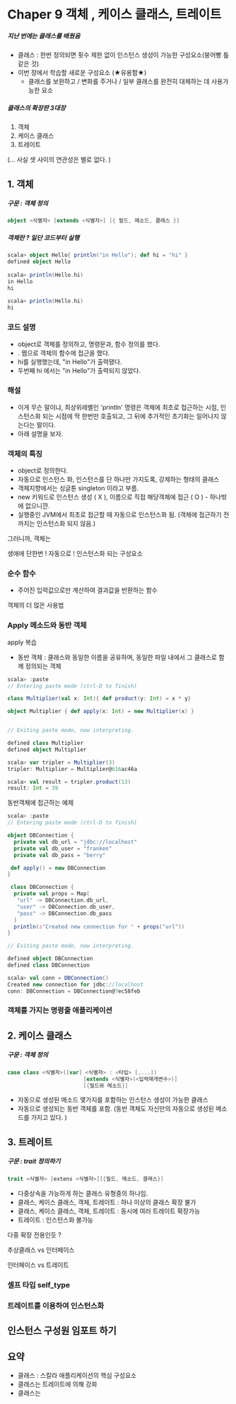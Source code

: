 # Chaper 9 객체 , 케이스 클래스, 트레이트



##### 지난 번에는 클래스를 배웠음

- 클래스 : 한번 정의되면 횟수 제한 없이 인스턴스 생성이 가능한 구성요소(붕어빵 틀 같은 것)
- 이번 장에서 학습할 새로운 구성요소 (★유용함★)
  - 클래스를 보완하고 / 변화를 주거나  / 일부 클래스를 완전히 대체하는 데 사용가능한 요소




##### 클래스의 확장판 3대장


1. 객체
2. 케이스 클래스
3. 트레이트


(... 사실 셋 사이의 연관성은 별로 없다. )





## 1. 객체

##### 구문 : 객체 정의

```scala
object <식별자> [extends <식별자>] [{ 필드, 메소드, 클래스 }]
```



##### 객체란 ? 일단 코드부터 실행

```scala
scala> object Hello{ println("in Hello"); def hi = "hi" }                                            
defined object Hello                                     
                                                         
scala> println(Hello.hi)                                 
in Hello                                                 
hi                                                       
                                                         
scala> println(Hello.hi)                                 
hi                                                       
```



### 코드 설명

- object로 객체를 정의하고, 명령문과, 함수 정의를 했다. 
- . 쩜으로 객체의 함수에 접근을 했다. 
- hi를 실행했는데, "in Hello"가 출력됐다. 
- 두번째 hi 에서는 "in Hello"가 출력되지 않았다. 



### 해설

- 이게 무슨 말이냐, 최상위레벨인 'println' 명령은 객체에 최초로 접근하는 시점, 
  인스턴스화 되는 시점에 딱 한번만 호출되고, 그 뒤에 추가적인 초기화는 일어나지 않는다는 말이다. 
- 아래 설명을 보자. 



### 객체의 특징

- object로 정의한다. 
- 자동으로 인스턴스 화, 인스턴스를 단 하나만 가지도록, 강제하는 형태의 클래스 
- 객체지향에서는 싱글톤 singleton 이라고 부름.
- new 키워드로 인스턴스 생성 ( X ), 이름으로 직접 해당객체에 접근 ( O ) - 하나밖에 없으니깐.
- 실행중인 JVM에서 최초로 접근할 때 자동으로 인스턴스화 됨. 
  (객체에 접근하기 전까지는 인스턴스화 되지 않음.)



그러니까, 객체는

생애에 단한번 !  자동으로 ! 인스턴스화 되는 구성요소





### 순수 함수

- 주어진 입력값으로만 계산하여 결과값을 반환하는 함수



객체의 더 많은 사용법

### Apply 메소드와 동반 객체



apply 복습

- 동반 객체 :  클래스와 동일한 이름을 공유하며, 동일한 파일 내에서 그 클래스로 함께 정의되는 객체

```scala
scala> :paste
// Entering paste mode (ctrl-D to finish)

class Multiplier(val x: Int){ def product(y: Int) = x * y}

object Multiplier { def apply(x: Int) = new Multiplier(x) }


// Exiting paste mode, now interpreting.

defined class Multiplier
defined object Multiplier

scala> var tripler = Multiplier(3)
tripler: Multiplier = Multiplier@616ac46a

scala> val result = tripler.product(13)
result: Int = 39
```



동반객체에 접근하는 예제

```scala
scala> :paste
// Entering paste mode (ctrl-D to finish)

object DBConnection {
  private val db_url = "jdbc://localhost"
  private val db_user = "franken"
  private val db_pass = "berry"

 def apply() = new DBConnection
}

 class DBConnection {
  private val props = Map(
   "url" -> DBConnection.db_url,
   "user" -> DBConnection.db_user,
   "pass" -> DBConnection.db_pass
  )
  println(s"Created new connection for " + props("url"))
}

// Exiting paste mode, now interpreting.

defined object DBConnection
defined class DBConnection

scala> val conn = DBConnection()
Created new connection for jdbc://localhost
conn: DBConnection = DBConnection@7ec58feb
```



### 객체를 가지는 명령줄 애플리케이션





## 2. 케이스 클래스

##### 구문 : 객체 정의

```scala
case class <식별자>([var] <식별자> : <타입> [,...])
						[extends <식별자>(<입력매개변수>)]
						[{필드와 메소드}]
```

- 자동으로 생성된 메소드 몇가지를 포함하는 인스턴스 생성이 가능한 클래스
- 자동으로 생성되는 동반 객체를 포함. (동반 객체도 자신만의 자동으로 생성된 메소드를 가지고 있다. )



## 3. 트레이트

##### 구문 : trait 정의하기

```scala
trait <식별자> [extens <식별자>][{필드, 메소드, 클래스}]
```

- 다중상속을 가능하게 하는 클래스 유형중의 하나임. 
- 클래스, 케이스 클래스, 객체, 트레이트 : 하나 이상의 클래스 확장 불가
- 클래스, 케이스 클래스, 객체, 트레이트 : 동시에 여러 트레이트 확장가능
- 트레이트 : 인스턴스화 불가능

다중 확장 전용인듯 ?



추상클래스 vs 인터페이스

인터페이스 vs 트레이트

### 셀프 타입 self_type

### 트레이트를 이용하여 인스턴스화



## 인스턴스 구성원 임포트 하기



## 요약

- 클래스 : 스칼라 애플리케이션의 핵심 구성요소
- 클래스는 트레이트에 의해 강화
- 클래스는 
